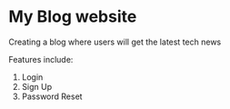 # My Blog website

Creating a blog where users will get the latest tech news

Features include:
1. Login
2. Sign Up
3. Password Reset
